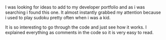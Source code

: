 I was looking for ideas to add to my developer portfolio and as i was searching i found this one.
It almost instantly grabbed my attention because i used to play sudoku pretty often when i was a kid.

It is so interesting to go through the code and just see how it works.
I explained everything as comments in the code so it is very easy to read.
